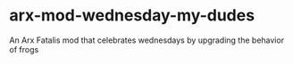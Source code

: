 # arx-mod-wednesday-my-dudes
An Arx Fatalis mod that celebrates wednesdays by upgrading the behavior of frogs
